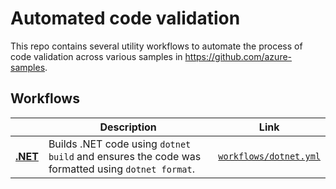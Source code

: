 # Automated code validation

This repo contains several utility workflows to automate the process of code validation across various samples in <https://github.com/azure-samples>.

## Workflows

| | Description | Link |
| --- | --- | --- |
| [**.NET**](https://dotnet.microsoft.com) | Builds .NET code using `dotnet build` and ensures the code was formatted using `dotnet format`. | [`workflows/dotnet.yml`](.github/workflows/dotnet.yml) |

